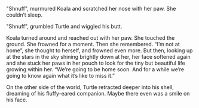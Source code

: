 "Shnuff", murmured Koala and scratched her nose with her paw. She couldn’t
sleep.

"Shnuff", grumbled Turtle and wiggled his butt.

Koala turned around and reached out with her paw. She touched the ground. She
frowned for a moment. Then she remembered. “I’m not at home”, she thought to
herself, and frowned even more. But then, looking up at the stars in the sky
shining brightly down at her, her face softened again and she stuck her paws
in her pouch to look for the tiny but beautiful life growing within her.
“We’re going to be home soon. And for a while we’re going to know again what
it’s like to miss it.”

On the other side of the world, Turtle retracted deeper into his shell,
dreaming of his fluffy-eared companion. Maybe there even was a smile on his
face.
